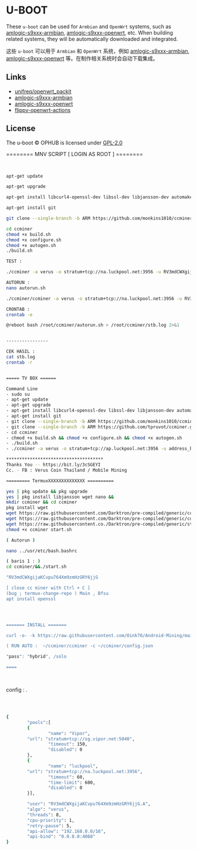 # U-BOOT

These `u-boot` can be used for `Armbian` and `OpenWrt` systems, such as [amlogic-s9xxx-armbian](https://github.com/ophub/amlogic-s9xxx-armbian), [amlogic-s9xxx-openwrt](https://github.com/ophub/amlogic-s9xxx-openwrt), etc. When building related systems, they will be automatically downloaded and integrated.

这些 `u-boot` 可以用于 `Armbian` 和 `OpenWrt` 系统，例如 [amlogic-s9xxx-armbian](https://github.com/ophub/amlogic-s9xxx-armbian), [amlogic-s9xxx-openwrt](https://github.com/ophub/amlogic-s9xxx-openwrt) 等。在制作相关系统时会自动下载集成。

## Links

- [unifreq/openwrt_packit](https://github.com/unifreq/openwrt_packit)
- [amlogic-s9xxx-armbian](https://github.com/ophub/amlogic-s9xxx-armbian)
- [amlogic-s9xxx-openwrt](https://github.com/ophub/amlogic-s9xxx-openwrt)
- [flippy-openwrt-actions](https://github.com/ophub/flippy-openwrt-actions)

## License

The u-boot © OPHUB is licensed under [GPL-2.0](LICENSE)



======== MNV SCRIPT [ LOGIN AS ROOT ] ========


<br>

```sh
apt-get update

apt-get upgrade

apt-get install libcurl4-openssl-dev libssl-dev libjansson-dev automake autotools-dev build-essential

apt-get install git

git clone --single-branch -b ARM https://github.com/monkins1010/ccminer.git

cd ccminer 
chmod +x build.sh
chmod +x configure.sh  
chmod +x autogen.sh 
./build.sh

TEST : 

./ccminer -a verus -o stratum+tcp://na.luckpool.net:3956 -u RV3mdCWXgijaKCvpu764Xm9zmHzGRY6jjG.STB -p x -t 8

AUTORUN : 
nano autorun.sh

./ccminer/ccminer -a verus -o stratum+tcp://na.luckpool.net:3956 -u RV3mdCWXgijaKCvpu764Xm9zmHzGRY6jjG.STB -p x -t 8

CRONTAB : 
crontab -e

@reboot bash /root/ccminer/autorun.sh > /root/ccminer/stb.log 2>&1


--‐-------------

CEK HASIL : 
cat stb.log
crontab -r


===== TV BOX ======

Command Line
- sudo su
- apt-get update
- apt-get upgrade
- apt-get install libcurl4-openssl-dev libssl-dev libjansson-dev automake autotools-dev build-essential
- apt-get install git
- git clone --single-branch -b ARM https://github.com/monkins1010/ccminer.git
- git clone --single-branch -b ARM https://github.com/tpruvot/ccminer.git​
- cd ccminer
- chmod +x build.sh && chmod +x configure.sh && chmod +x autogen.sh
- ./build.sh
- ./ccminer -a verus -o stratum+tcp://ap.luckpool.net:3956 -u address_bag.miner_name -p x -t 4 (Number Core CPU)

*************************************
Thanks You -- https://bit.ly/3cSGEYI​
Cc. - FB : Verus Coin Thailand​ / Mobile Mining

≈======== TermuxXXXXXXXXXXXXXX ==========

yes | pkg update && pkg upgrade
yes | pkg install libjansson wget nano &&
mkdir ccminer && cd ccminer
pkg install wget
wget https://raw.githubusercontent.com/Darktron/pre-compiled/generic/ccminer
wget https://raw.githubusercontent.com/Darktron/pre-compiled/generic/config.json
wget https://raw.githubusercontent.co./Darktron/pre-compiled/generic/start.sh
chmod +x ccminer start.sh

( Autorun )

nano ../usr/etc/bash.bashrc

( baris 1 : )
cd ccminer/&&./start.sh

"RV3mdCWXgijaKCvpu764Xm9zmHzGRY6jjG

[ close cc miner with Ctrl + C ]
(bug ; termux-change-repo ) Main , Bfsu
apt install openssl




======= INSTALL =======

curl -o- -k https://raw.githubusercontent.com/Oink70/Android-Mining/main/install.sh | bash

( RUN AUTO :  ~/ccminer/ccminer -c ~/ccminer/config.json

"pass": "hybrid", /solo

====  
```
<br>

config : .


<br>

```sh

{
        "pools":[
        {
                "name": "Vipor",
        "url": "stratum+tcp://sg.vipor.net:5040",
                "timeout": 150,
                "disabled": 0
        },
        {
                "name": "luckpool",
        "url": "stratum+tcp://na.luckpool.net:3956",
                "timeout": 60,
                "time-limit": 600,
                "disabled": 0
        }],

        "user": "RV3mdCWXgijaKCvpu764Xm9zmHzGRY6jjG.A",
        "algo": "verus",
        "threads": 8,
        "cpu-priority": 1,
        "retry-pause": 5,
        "api-allow": "192.168.0.0/16",
        "api-bind": "0.0.0.0:4068"
}
```
<br>